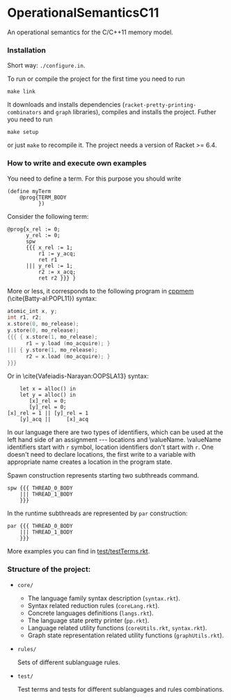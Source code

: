 # OperationalSemanticsC11
An operational semantics for the C/C++11 memory model.

### Installation
Short way: `./configure.in`.

To run or compile the project for the first time you need to run
```
make link
```
It downloads and installs dependencies (`racket-pretty-printing-combinators` and `graph` libraries),
compiles and installs the project.
Futher you need to run
```
make setup
```
or just `make` to recompile it.
The project needs a version of Racket >= 6.4.

### How to write and execute own examples

You need to define a term. For this purpose you should write

```racket
(define myTerm
    @prog{TERM_BODY
          })
```

Consider the following term:

```racket
@prog{x_rel := 0;
      y_rel := 0;
      spw
      {{{ x_rel := 1;
          r1 := y_acq;
          ret r1
      ||| y_rel := 1;
          r2 := x_acq;
          ret r2 }}} }
```

More or less, it corresponds to the following program in
[cppmem](http://www.cl.cam.ac.uk/~pes20/cpp/) (\cite{Batty-al:POPL11}) syntax:

```c
atomic_int x, y;
int r1, r2;
x.store(0, mo_release);
y.store(0, mo_release);
{{{ { x.store(1, mo_release);
      r1 = y.load (mo_acquire); }
||| { y.store(1, mo_release);
      r2 = x.load (mo_acquire); }
}}}
```

Or in \cite{Vafeiadis-Narayan:OOPSLA13} syntax:

```
    let x = alloc() in
    let y = alloc() in
       [x]_rel = 0;
       [y]_rel = 0;
[x]_rel = 1 || [y]_rel = 1
    [y]_acq ||     [x]_acq
```

In our language there are two types of identifiers, which can be used
at the left hand side of an assignment --- locations and \valueName.
\valueName identifiers start with `r` symbol, location identifiers don't
start with `r`.
One doesn't need to declare locations, the first
write to a variable with appropriate name creates a location in the
program state.

Spawn construction represents starting two subthreads command.
```
spw {{{ THREAD_0_BODY
    ||| THREAD_1_BODY
    }}}
```

In the runtime subthreads are represented by `par` construction:
```
par {{{ THREAD_0_BODY
    ||| THREAD_1_BODY
    }}}
```


More examples you can find in [test/testTerms.rkt](test/testTerms.rkt).

### Structure of the project:
- `core/`
  - The language family syntax description (`syntax.rkt`).
  - Syntax related reduction rules (`coreLang.rkt`).
  - Concrete languages definitions (`langs.rkt`).
  - The language state pretty printer (`pp.rkt`).
  - Language related utility functions (`coreUtils.rkt`, `syntax.rkt`).
  - Graph state representation related utility functions (`graphUtils.rkt`).
- `rules/`
  
  Sets of different sublanguage rules.
- `test/`
  
  Test terms and tests for different sublanguages and rules combinations.

